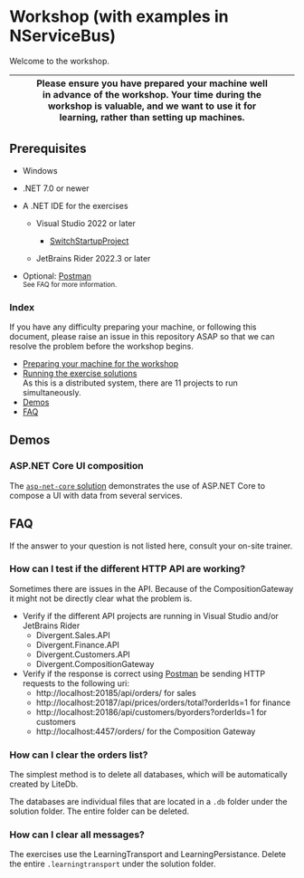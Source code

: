 # Workshop (with examples in NServiceBus)

Welcome to the workshop.



|  |  | **Please ensure you have prepared your machine well in advance of the workshop. Your time during the workshop is valuable, and we want to use it for learning, rather than setting up machines.** | | |
| ---- | :----------------------------------------------------------: | :--: | :--: | ---- |



## Prerequisites

- Windows
- .NET 7.0 or newer
- A .NET IDE for the exercises
  - Visual Studio 2022 or later
    - [SwitchStartupProject](https://marketplace.visualstudio.com/items?itemName=vs-publisher-141975.SwitchStartupProjectForVS2022)

  - JetBrains Rider 2022.3 or later

- Optional: [Postman](https://www.postman.com/downloads/)  
  <sup>See FAQ for more information.</sup>


### Index

If you have any difficulty preparing your machine, or following this document, please raise an issue in this repository ASAP so that we can resolve the problem before the workshop begins.

- [Preparing your machine for the workshop](preparing.md)
- [Running the exercise solutions](running-exercise.md)  
  As this is a distributed system, there are 11 projects to run simultaneously.
- [Demos](#demos)
- [FAQ](#faq)

## Demos

### ASP.NET Core UI composition

The [`asp-net-core` solution](demos/asp-net-core) demonstrates the use of ASP.NET Core to compose a UI with data from several services.

## FAQ

If the answer to your question is not listed here, consult your on-site trainer.

### How can I test if the different HTTP API are working?

Sometimes there are issues in the API. Because of the CompositionGateway it might not be directly clear what the problem is.

- Verify if the different API projects are running in Visual Studio and/or JetBrains Rider
  - Divergent.Sales.API
  - Divergent.Finance.API
  - Divergent.Customers.API
  - Divergent.CompositionGateway
- Verify if the response is correct using [Postman](https://www.postman.com/downloads/) be sending HTTP requests to the following uri:
  - http://localhost:20185/api/orders/ for sales
  - http://localhost:20187/api/prices/orders/total?orderIds=1 for finance
  - http://localhost:20186/api/customers/byorders?orderIds=1 for customers
  - http://localhost:4457/orders/ for the Composition Gateway

### How can I clear the orders list?

The simplest method is to delete all databases, which will be automatically created by LiteDb.

The databases are individual files that are located in a `.db` folder under the solution folder. The entire folder can be deleted.

### How can I clear all messages?

The exercises use the LearningTransport and LearningPersistance. Delete the entire `.learningtransport` under the solution folder.
